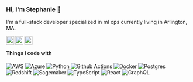 ### Hi, I'm Stephanie 👋

I'm a full-stack developer specialized in ml ops currently living in Arlington, MA.
 
<a href="https://www.instagram.com/stephaniemarker/">
  <img align="left" alt="Stephanie's Instagram" width="22px" src="https://raw.githubusercontent.com/hussainweb/hussainweb/main/icons/instagram.png" />
</a>
<a href="https://twitter.com/steph_marker">
  <img align="left" alt="Stephanie | Threads" width="22px" src="https://cdn.simpleicons.org/threads" />
</a>
<a href="https://www.linkedin.com/in/stephaniemarker/">
  <img align="left" alt="Stephanie's LinkedIn" width="22px" src="https://cdn.simpleicons.org/linkedin" />
</a>

<br />

#### Things I code with

<p>

  <img alt="AWS" src="https://img.shields.io/badge/-AWS-ff9900?style=flat-square&logo=Amazon AWS&logoColor=white" />
  <img alt="Azure" src="https://img.shields.io/badge/-Azure-0078D7?style=flat-square&logo=Microsoft Azure&logoColor=white" />
  <img alt="Python" src="https://img.shields.io/badge/-Python-097969?style=flat-square&logo=python&logoColor=white" />
  <img alt="Github Actions" src="https://img.shields.io/badge/-Github_Actions-2088FF?style=flat-square&logo=github-actions&logoColor=white" />
  <img alt="Docker" src="https://img.shields.io/badge/-Docker-46a2f1?style=flat-square&logo=docker&logoColor=white" />
  <img alt="Postgres" src="https://img.shields.io/badge/-Postgres-4169E1?style=flat-square&logo=PostgreSQL&logoColor=white" />
  <img alt="Redshift" src="https://img.shields.io/badge/-Redshift-red?style=flat-square&logo=Redshift&logoColor=white" />
  <img alt="Sagemaker" src="https://img.shields.io/badge/-Sagemaker-009287?style=flat-square&logo=Sagemaker&logoColor=white" />
  <img alt="TypeScript" src="https://img.shields.io/badge/-TypeScript-007ACC?style=flat-square&logo=typescript&logoColor=white" />
  <img alt="React" src="https://img.shields.io/badge/-React-45b8d8?style=flat-square&logo=react&logoColor=white" />
  <img alt="GraphQL" src="https://img.shields.io/badge/-GraphQL-E10098?style=flat-square&logo=graphql&logoColor=white" />
</p>
